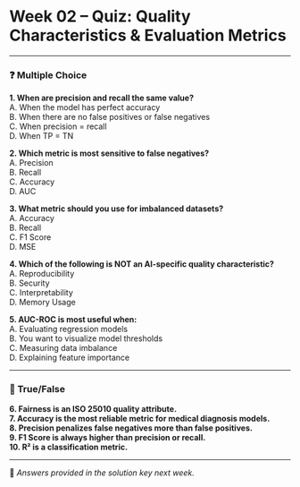 # Week 02 – Quiz: Quality Characteristics & Evaluation Metrics

---

### ❓ Multiple Choice

**1. When are precision and recall the same value?**  
A. When the model has perfect accuracy  
B. When there are no false positives or false negatives  
C. When precision = recall  
D. When TP = TN  

**2. Which metric is most sensitive to false negatives?**  
A. Precision  
B. Recall  
C. Accuracy  
D. AUC  

**3. What metric should you use for imbalanced datasets?**  
A. Accuracy  
B. Recall  
C. F1 Score  
D. MSE  

**4. Which of the following is NOT an AI-specific quality characteristic?**  
A. Reproducibility  
B. Security  
C. Interpretability  
D. Memory Usage  

**5. AUC-ROC is most useful when:**  
A. Evaluating regression models  
B. You want to visualize model thresholds  
C. Measuring data imbalance  
D. Explaining feature importance  

---

### 🔁 True/False

**6. Fairness is an ISO 25010 quality attribute.**  
**7. Accuracy is the most reliable metric for medical diagnosis models.**  
**8. Precision penalizes false negatives more than false positives.**  
**9. F1 Score is always higher than precision or recall.**  
**10. R² is a classification metric.**

---

📘 *Answers provided in the solution key next week.*
